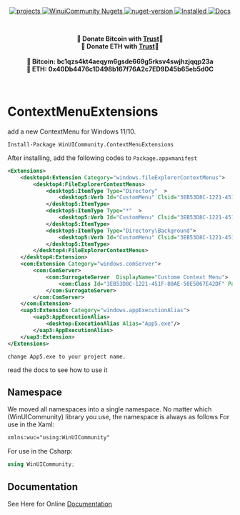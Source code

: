 ﻿<p align="center">
    <a href="https://github.com/WinUICommunity">
        <img alt="projects" src="https://img.shields.io/badge/WinUICommunity-Projects-green"></img>
    </a> 
        <a href="https://www.nuget.org/profiles/WinUICommunity">
        <img alt="WinuiCommunity Nugets" src="https://img.shields.io/badge/WinUICommunity-Nugets-green"></img>
    </a> 
        <a href="https://www.nuget.org/packages/WinUICommunity.ContextMenuExtensions">
        <img alt="nuget-version" src="https://img.shields.io/nuget/v/WinUICommunity.ContextMenuExtensions.svg"></img>
    </a>
    <a href="https://www.nuget.org/packages/WinUICommunity.ContextMenuExtensions">
        <img alt="Installed" src="https://img.shields.io/nuget/dt/WinUICommunity.ContextMenuExtensions?color=brightgreen&label=Installs"></img>
    </a> 
    <a href="https://ghost1372.github.io/winUICommunity/">
        <img alt="Docs" src="https://img.shields.io/badge/Document-Here-critical"></img>
    </a> 
</p>

<br>
<p align="center">
	<b>🙌 Donate Bitcoin with <a href="https://link.trustwallet.com/send?coin=0&address=bc1qzs4kt4aeqym6gsde669g5rksv4swjhzjqqp23a">Trust</a>🙌</b><br>
	<b>🙌 Donate ETH with <a href="https://link.trustwallet.com/send?coin=60&address=0x40Db4476c1D498b167f76A2c7ED9D45b65eb5d0C">Trust</a>🙌</b><br><br>
	<b>🙌 Bitcoin: bc1qzs4kt4aeqym6gsde669g5rksv4swjhzjqqp23a<br></b>
	<b>🙌 ETH: 0x40Db4476c1D498b167f76A2c7ED9D45b65eb5d0C</b>
</p>
<br>

# ContextMenuExtensions
add a new ContextMenu for Windows 11/10.

```
Install-Package WinUICommunity.ContextMenuExtensions
```

After installing, add the following codes to `Package.appxmanifest`

```xml
<Extensions>
    <desktop4:Extension Category="windows.fileExplorerContextMenus">
        <desktop4:FileExplorerContextMenus>
            <desktop5:ItemType Type="Directory"  >
                <desktop5:Verb Id="CustomMenu" Clsid="3EB53D8C-1221-451F-80AE-50E5B67E42DF" />
            </desktop5:ItemType>
            <desktop5:ItemType Type="*"  >
                <desktop5:Verb Id="CustomMenu" Clsid="3EB53D8C-1221-451F-80AE-50E5B67E42DF" />
            </desktop5:ItemType>
            <desktop5:ItemType Type="Directory\Background">
                <desktop5:Verb Id="CustomMenu" Clsid="3EB53D8C-1221-451F-80AE-50E5B67E42DF" />
            </desktop5:ItemType>
        </desktop4:FileExplorerContextMenus>
    </desktop4:Extension>
    <com:Extension Category="windows.comServer">
        <com:ComServer>
            <com:SurrogateServer  DisplayName="Custome Context Menu">
                <com:Class Id="3EB53D8C-1221-451F-80AE-50E5B67E42DF" Path="ContextMenuCustomHost.dll" ThreadingModel="STA"/>
            </com:SurrogateServer>
        </com:ComServer>
    </com:Extension>
    <uap3:Extension Category="windows.appExecutionAlias">
        <uap3:AppExecutionAlias>
            <desktop:ExecutionAlias Alias="App5.exe"/>
        </uap3:AppExecutionAlias>
    </uap3:Extension>
</Extensions>
```

`change App5.exe to your project name.`

read the docs to see how to use it

## Namespace
We moved all namespaces into a single namespace. No matter which (WinUICommunity) library you use, the namespace is always as follows
 For use in the Xaml:
 ```xml 
 xmlns:wuc="using:WinUICommunity"
 ```
 For use in the Csharp:
 ```csharp
 using WinUICommunity;
 ```

## Documentation

See Here for Online [Documentation](https://ghost1372.github.io/WinUICommunity/)
